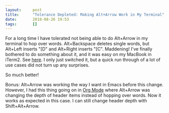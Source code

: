 ```yaml
---
layout:     post
title:      "Tolerance Depleted: Making Alt+Arrow Work in My Terminal"
date:       2018-08-26 19:53
tags:       []
---
```


For a long time I have tolerated not being able to do Alt+Arrow in my
terminal to hop over words. Alt+Backspace deletes single words, but
Alt+Left inserts "[D" and Alt+Right inserts "[C". Maddening! I've
finally bothered to do something about it, and it was easy on my
MacBook in iTerm2. See
[here](https://apple.stackexchange.com/a/218639). I only just switched
it, but a quick run through of a lot of use cases did not turn up any
surprises.

So much better!

Bonus: Alt+Arrow was working the way I want in Emacs before this
change. However, I had this thing going on in [Org
Mode](https://orgmode.org/) where Alt+Arrow was changing the depth of
header items instead of hopping over words. Now it works as expected
in this case. I can still change header depth with Shift+Alt+Arrow.
